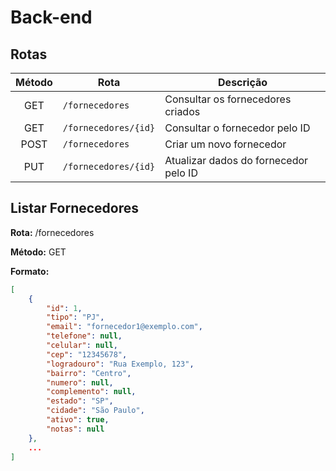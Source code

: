 # Back-end

## Rotas

| Método | Rota | Descrição |
| :------: | ---- | --------- |
| GET | `/fornecedores` | Consultar os fornecedores criados |
| GET | `/fornecedores/{id}` | Consultar o fornecedor pelo ID |
| POST | `/fornecedores` | Criar um novo fornecedor |
| PUT | `/fornecedores/{id}` | Atualizar dados do fornecedor pelo ID |

## Listar Fornecedores

**Rota:** /fornecedores

**Método:** GET

**Formato:**

```json
[
    {
        "id": 1,
        "tipo": "PJ",
        "email": "fornecedor1@exemplo.com",
        "telefone": null,
        "celular": null,
        "cep": "12345678",
        "logradouro": "Rua Exemplo, 123",
        "bairro": "Centro",
        "numero": null,
        "complemento": null,
        "estado": "SP",
        "cidade": "São Paulo",
        "ativo": true,
        "notas": null
    },
    ...
]
```